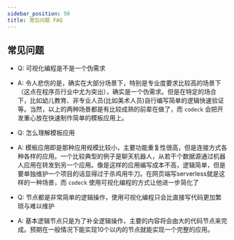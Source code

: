 ```yaml
---
sidebar_position: 50
title: 常见问题 FAQ
---
```


## 常见问题

- Q: 可视化编程是不是一个伪需求
- A: 令人悲伤的是，确实在大部分场景下，特别是专业度要求比较高的场景下（这点在程序员行业中尤为突出），确实是一个伪需求。但是在特定的场合下，比如幼儿教育、非专业人员(比如美术人员)自行编写简单的逻辑快速验证等。当然，以上的两种场景都是有比较成熟的前辈在做了，而 `codeck` 会把开发重心放在快速制作简单的模板应用上。


- Q: 怎么理解模板应用
- A: 模板应用即是那种应用规模比较小，主要功能重复性很高，但是连接方式各种各样的应用。一个比较典型的例子是聊天机器人，从若干个数据源通过机器人应用在转发到另一个应用。像是这样的应用编写成本不高，逻辑简单，但是要单独维护一个项目的话显得过于杀鸡用牛刀。在网页端写serverless就是这样的一种场景，而 `codeck` 使用可视化编程的方式让他进一步简化了


- Q: 节点都是非常简单的逻辑操作，使用可视化编程只会比直接写代码更加繁琐与难以维护
- A: 基本逻辑节点只是为了补全逻辑操作，主要的内容将会由大的代码节点来完成。预期在一般情况下能实现10个以内的节点就能实现一个完整的应用。
